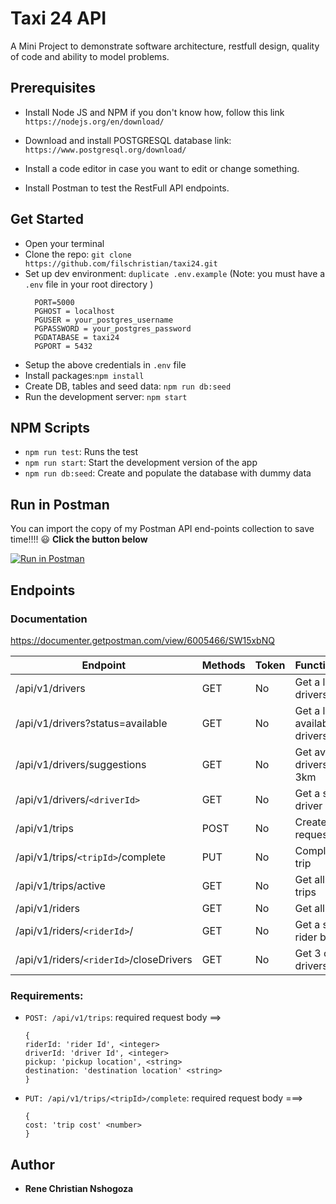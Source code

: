 # Taxi 24 API

A Mini Project to demonstrate software architecture, restfull design, quality of code and ability to model problems.

## Prerequisites

-   Install Node JS and NPM
    if you don't know how, follow this link `https://nodejs.org/en/download/`

-   Download and install POSTGRESQL database link: `https://www.postgresql.org/download/`

-   Install a code editor in case you want to edit or change something.

-   Install Postman to test the RestFull API endpoints.

## Get Started

-   Open your terminal
-   Clone the repo: `git clone https://github.com/filschristian/taxi24.git`
-   Set up dev environment: `duplicate .env.example` (Note: you must have a `.env` file in your root directory )
    ```
      PORT=5000
      PGHOST = localhost
      PGUSER = your_postgres_username
      PGPASSWORD = your_postgres_password
      PGDATABASE = taxi24
      PGPORT = 5432
    ```
-   Setup the above credentials in `.env` file
-   Install packages:`npm install`
-   Create DB, tables and seed data: `npm run db:seed`
-   Run the development server: `npm start`

## NPM Scripts

-   `npm run test`: Runs the test
-   `npm run start`: Start the development version of the app
-   `npm run db:seed`: Create and populate the database with dummy data

## Run in Postman

You can import the copy of my Postman API end-points collection to save time!!!! :smiley: **Click the button below**

[![Run in Postman](https://run.pstmn.io/button.svg)](https://app.getpostman.com/run-collection/d15fe94dcb74246ce1af)

## Endpoints

### Documentation

https://documenter.getpostman.com/view/6005466/SW15xbNQ

| Endpoint                                | Methods | Token        | Functionalities                  |
| --------------------------------------- | ------- | ------------ | -------------------------------- |
| /api/v1/drivers                         | GET     | No           | Get a list of all drivers        |
| /api/v1/drivers?status=available        | GET     | No           | Get a list of available drivers  |
| /api/v1/drivers/suggestions             | GET     | No           | Get available drivers within 3km |
| /api/v1/drivers/`<driverId>`            | GET     | No           | Get a specific driver by ID      |
| /api/v1/trips                           | POST    | No           | Create a trip request            |
| /api/v1/trips/`<tripId>`/complete       | PUT     | No           | Complete a trip                  |
| /api/v1/trips/active                    | GET     | No           | Get all active trips             |
| /api/v1/riders                          | GET     | No           | Get all riders                   |
| /api/v1/riders/`<riderId>`/             | GET     | No           | Get a specific rider by ID       |
| /api/v1/riders/`<riderId>`/closeDrivers | GET     | No           | Get 3 closest drivers            |

### Requirements:

-   `POST: /api/v1/trips`:
    required request body ==>
    ```
    {
    riderId: 'rider Id', <integer>
    driverId: 'driver Id', <integer>
    pickup: 'pickup location', <string>
    destination: 'destination location' <string>
    }
    ```
-   `PUT: /api/v1/trips/<tripId>/complete`:
    required request body ===>
    ```
    {
    cost: 'trip cost' <number>
    }
    ```

## Author

-   **Rene Christian Nshogoza**
